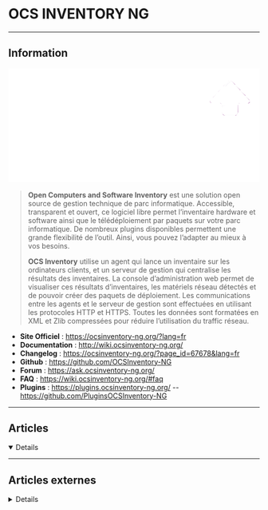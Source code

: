 # OCS INVENTORY NG
----

## <i class="fa-solid fa-hashtag"></i> Information

![Logo](../../_media/apps/ocs_inventory_ng/ocs_inventory_ng_logo.png ':size=250 :no-zoom')


> <i class="fa-solid fa-quote-left"></i> **Open Computers and Software Inventory** est une solution open source de gestion technique de parc informatique. Accessible, transparent et ouvert, ce logiciel libre permet l’inventaire hardware et software ainsi que le télédéploiement par paquets sur votre parc informatique. De nombreux plugins disponibles permettent une grande flexibilité de l’outil. Ainsi, vous pouvez l’adapter au mieux à vos besoins. 
> 
> **OCS Inventory** utilise un agent qui lance un inventaire sur les ordinateurs clients, et un serveur de gestion qui centralise les résultats des inventaires. La console d’administration web permet de visualiser ces résultats d’inventaires, les matériels réseau détectés et de pouvoir créer des paquets de déploiement.
> Les communications entre les agents et le serveur de gestion sont effectuées en utilisant les protocoles HTTP et HTTPS. Toutes les données sont formatées en XML et Zlib compressées pour réduire l’utilisation du traffic réseau.<i class="fa-solid fa-quote-left fa-rotate-180"></i>


- <i class="fa-solid fa-globe"></i> **Site Officiel** : https://ocsinventory-ng.org/?lang=fr
- <i class="fa-solid fa-book"></i> **Documentation** : http://wiki.ocsinventory-ng.org/
- <i class="fa-solid fa-file-circle-question"></i> **Changelog** : https://ocsinventory-ng.org/?page_id=67678&lang=fr
- <i class="fa-brands fa-github"></i> **Github** : https://github.com/OCSInventory-NG
- <i class="fas fa-comments"></i> **Forum** : https://ask.ocsinventory-ng.org/
- <i class="far fa-question-circle"></i> **FAQ** : https://wiki.ocsinventory-ng.org/#faq
- <i class="fas fa-tools"></i> **Plugins** : https://plugins.ocsinventory-ng.org/ -- https://github.com/PluginsOCSInventory-NG
 

---

## <i class="fa-regular fa-newspaper"></i> Articles

<details open>

</details>

---

## <i class="fa-solid fa-glasses"></i> Articles externes

<details>

- [CentOS 8 : Installer OCS Inventory pour l'inventaire du parc](https://www.linuxtricks.fr/wiki/centos-8-installer-ocs-inventory-pour-l-inventaire-du-parc)
- [How to Install OCS Inventory Asset Management Software CentOS 8](https://www.howtoforge.com/how-to-install-ocs-inventory-asset-management-software-centos-8/)
- [How To Install OCS Inventory Asset Management Software on Ubuntu 20.04 LTS](https://www.howtoforge.com/how-to-install-ocs-inventory-server-on-ubuntu-2004/)
- [Installation de OCS Inventory NG sur Fedora](https://www.dsfc.net/logiciel-libre/ocs-inventory-ng/installation-ocs-inventory-ng-fedora/)

</details>